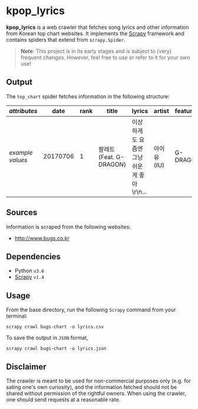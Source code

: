# kpop_lyrics
**kpop_lyrics** is a web crawler that fetches song lyrics and other information from Korean top chart websites.
It implements the [Scrapy](https://scrapy.org/) framework and contains spiders that extend from `scrapy.Spider`.

> **Note**: This project is in its early stages and is subject to (very) frequent changes. However, feel free to use or refer to it for your own use!

## Output
The `top_chart` spider fetches information in the following structure:

|*attributes*|date|rank|title|lyrics|artist|featuring|composer|lyricist|arranger|album|time|
|---|---|---|---|---|---|---|---|---|---|---|---|
|*example values*|20170706|1|팔레트 (Feat. G-DRAGON)|이상하게도 요즘엔 그냥 쉬운 게 좋아\r\n...|아이유(IU)|G-DRAGON|아이유(IU)|아이유(IU)|*[empty]*|Palette|03:37|

## Sources
Information is scraped from the following websites:
* http://www.bugs.co.kr

## Dependencies
* Python `v3.6`
* [Scrapy](https://scrapy.org/) `v1.4`

## Usage

From the base directory, run the following `Scrapy` command from your terminal:
```
scrapy crawl bugs-chart -o lyrics.csv
```

To save the output in `JSON` format,
```
scrapy crawl bugs-chart -o lyrics.json
```

## Disclaimer
The crawler is meant to be used for non-commercial purposes only (e.g. for sating one's own curiosity), 
and the information fetched should not be shared without permission of the rightful owners. When using the crawler,
one should send requests at a reasonable rate.